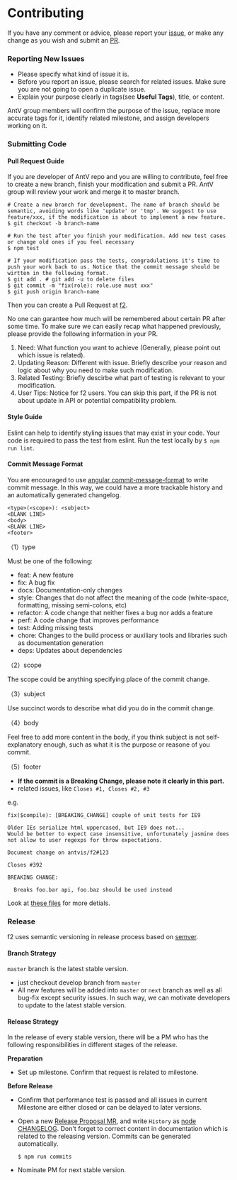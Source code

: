 # Contributing

If you have any comment or advice, please report your [issue](https://github.com/antvis/f2/issues), or make any change as you wish and submit an [PR](https://github.com/antvis/f2/pulls).

### Reporting New Issues

* Please specify what kind of issue it is.
* Before you report an issue, please search for related issues. Make sure you are not going to open a duplicate issue.
* Explain your purpose clearly in tags\(see **Useful Tags**\), title, or content.

AntV group members will confirm the purpose of the issue, replace more accurate tags for it, identify related milestone, and assign developers working on it.

### Submitting Code

#### Pull Request Guide

If you are developer of AntV repo and you are willing to contribute, feel free to create a new branch, finish your modification and submit a PR. AntV group will review your work and merge it to master branch.

```text
# Create a new branch for development. The name of branch should be semantic, avoiding words like 'update' or 'tmp'. We suggest to use feature/xxx, if the modification is about to implement a new feature.
$ git checkout -b branch-name

# Run the test after you finish your modification. Add new test cases or change old ones if you feel necessary
$ npm test

# If your modification pass the tests, congradulations it's time to push your work back to us. Notice that the commit message should be wirtten in the following format.
$ git add . # git add -u to delete files
$ git commit -m "fix(role): role.use must xxx"
$ git push origin branch-name
```

Then you can create a Pull Request at [f2](https://github.com/antvis/f2/pulls).

No one can garantee how much will be remembered about certain PR after some time. To make sure we can easily recap what happened previously, please provide the following information in your PR.

1. Need: What function you want to achieve \(Generally, please point out which issue is related\).
2. Updating Reason: Different with issue. Briefly describe your reason and logic about why you need to make such modification.
3. Related Testing: Briefly descirbe what part of testing is relevant to your modification.
4. User Tips: Notice for f2 users. You can skip this part, if the PR is not about update in API or potential compatibility problem.

#### Style Guide

Eslint can help to identify styling issues that may exist in your code. Your code is required to pass the test from eslint. Run the test locally by `$ npm run lint`.

#### Commit Message Format

You are encouraged to use [angular commit-message-format](https://github.com/angular/angular.js/blob/master/CONTRIBUTING.md#commit-message-format) to write commit message. In this way, we could have a more trackable history and an automatically generated changelog.

```text
<type>(<scope>): <subject>
<BLANK LINE>
<body>
<BLANK LINE>
<footer>
```

（1）type

Must be one of the following:

* feat: A new feature
* fix: A bug fix
* docs: Documentation-only changes
* style: Changes that do not affect the meaning of the code \(white-space, formatting, missing semi-colons, etc\)
* refactor: A code change that neither fixes a bug nor adds a feature
* perf: A code change that improves performance
* test: Adding missing tests
* chore: Changes to the build process or auxiliary tools and libraries such as documentation generation
* deps: Updates about dependencies

（2）scope

The scope could be anything specifying place of the commit change.

（3）subject

Use succinct words to describe what did you do in the commit change.

（4）body

Feel free to add more content in the body, if you think subject is not self-explanatory enough, such as what it is the purpose or reasone of you commit.

（5）footer

* **If the commit is a Breaking Change, please note it clearly in this part.**
* related issues, like `Closes #1, Closes #2, #3`

e.g.

```text
fix($compile): [BREAKING_CHANGE] couple of unit tests for IE9

Older IEs serialize html uppercased, but IE9 does not...
Would be better to expect case insensitive, unfortunately jasmine does
not allow to user regexps for throw expectations.

Document change on antvis/f2#123

Closes #392

BREAKING CHANGE:

  Breaks foo.bar api, foo.baz should be used instead
```

Look at [these files](https://docs.google.com/document/d/1QrDFcIiPjSLDn3EL15IJygNPiHORgU1_OOAqWjiDU5Y/edit) for more detials.

### Release

f2 uses semantic versioning in release process based on [semver](http://semver.org/lang/zh-CN/).

#### Branch Strategy

`master` branch is the latest stable version.

* just checkout develop branch from `master`
* All new features will be added into `master` or `next` branch as well as all bug-fix except security issues. In such way, we can motivate developers to update to the latest stable version.

#### Release Strategy

In the release of every stable version, there will be a PM who has the following responsibilities in different stages of the release.

**Preparation**

* Set up milestone. Confirm that request is related to milestone.

**Before Release**

* Confirm that performance test is passed and all issues in current Milestone are either closed or can be delayed to later versions.
* Open a new [Release Proposal MR](https://github.com/nodejs/node/pull/4181), and write `History` as [node CHANGELOG](https://github.com/nodejs/node/blob/master/CHANGELOG.md). Don't forget to correct content in documentation which is related to the releasing version. Commits can be generated automatically.

  ```text
  $ npm run commits
  ```

* Nominate PM for next stable version.


